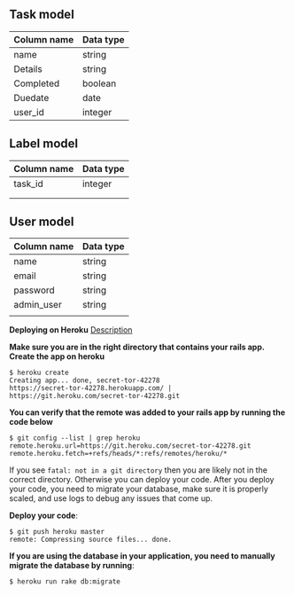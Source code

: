 ## Task model
| Column name | Data type |
|-------------|-----------|
|  name       | string    |
|  Details    | string    |
|  Completed  | boolean   |
|  Duedate    | date      |
|  user_id    | integer   |



## Label model
| Column name | Data type |
|-------------|-----------|
|task_id      |integer    |
|             |           |
|             |           |

## User model
| Column name | Data type |
|-------------|-----------|
| name        |string     |
| email       |string     |
| password    |string     |
| admin_user  |string     |
|             |           |

**Deploying on Heroku**
[Description](https://devcenter.heroku.com/articles/getting-started-with-rails5)

**Make sure you are in the right directory that contains your rails app. Create the app on heroku**

```Rails
$ heroku create
Creating app... done, secret-tor-42278
https://secret-tor-42278.herokuapp.com/ | https://git.heroku.com/secret-tor-42278.git
```
**You can verify that the remote was added to your rails app by running the code below**

```Rails
$ git config --list | grep heroku
remote.heroku.url=https://git.heroku.com/secret-tor-42278.git
remote.heroku.fetch=+refs/heads/*:refs/remotes/heroku/*
```
If you see `fatal: not in a git directory` then you are likely not in the correct directory. Otherwise you can deploy your code. After you deploy your code, you need to migrate your database, make sure it is properly scaled, and use logs to debug any issues that come up.

**Deploy your code**:
```Rails
$ git push heroku master
remote: Compressing source files... done.
```
**If you are using the database in your application, you need to manually migrate the database by running**:
```Rails
$ heroku run rake db:migrate
```


